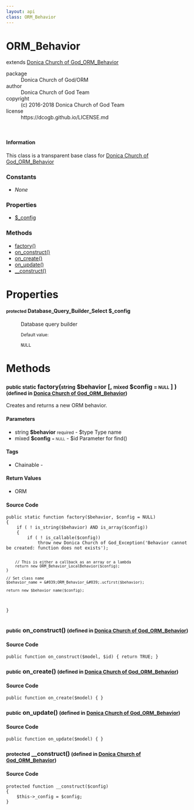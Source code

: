 ```yaml
---
layout: api
class: ORM_Behavior
---
```

<h1>ORM_Behavior</h1>
extends <a href='/documentation/api/Donica Church of God_ORM_Behavior'>Donica Church of God_ORM_Behavior</a>
<br />
<p>
<i>
</i>
</p>
<dl class='tags'>
<dt>package</dt>
<dd>Donica Church of God/ORM</dd>
<dt>author</dt>
<dd>Donica Church of God Team</dd>
<dt>copyright</dt>
<dd>(c) 2016-2018 Donica Church of God Team</dd>
<dt>license</dt>
<dd>https://dcogb.github.io/LICENSE.md</dd>
</dl>
<br />
<div class='callout-block callout-info'>
<div class='icon-holder'>
<i class='fas fa-info-circle'></i>
</div>
<div class='content'>
<h4 class='callout-title'>Information</h4>
<p>This class is a transparent base class for <a href='/documentation/api/Donica Church of God_ORM_Behavior'>Donica Church of God_ORM_Behavior</a></p>
</div>
</div>
<div class='toc row d-none d-sm-flex d-md-flex d-lg-flex d-xl-flex'>
<div class='constants col-4'>
<h3>Constants</h3>
<ul>
<li>
<em>None</em>
</li>
</ul>
</div>
<div class='properties col-4'>
<h3>Properties</h3>
<ul>
<li>
<a href="#property-_config">$_config</a>
</li>
</ul>
</div>
<div class='methods col-4'>
<h3>Methods</h3>
<ul>
<li>
<a href="#factory">factory()</a>
</li>
<li>
<a href="#on_construct">on_construct()</a>
</li>
<li>
<a href="#on_create">on_create()</a>
</li>
<li>
<a href="#on_update">on_update()</a>
</li>
<li>
<a href="#__construct">__construct()</a>
</li>

</ul>
</div>
</div>
<h1 id='properties'>Properties</h1>
<div class='properties'>
<dl>
<dt>
<h4 id='property-_config'><small>protected</small>  <span class='blue'>Database_Query_Builder_Select</span> $_config</h4>
</dt>
<dd>
 <p>Database query builder</p>
</dd>
<dd>
 </dd>
<dd>
<small>Default value:</small>
<br />
 <pre class="debug"><small>NULL</small></pre></dd>
</dl>
</div>
<h1 id='methods'>Methods</h1>
<div class='methods'>

<div class='method'>
<h3 id="factory"><small>public static</small>  factory(<small>string</small> <span class="param" title="$type Type name">$behavior</span> [, <small>mixed</small> <span class="param" title="$id Parameter for find()">$config</span> <small>= <small>NULL</small></small> ] )<small> (defined in <a href='/documentation/api/Donica Church of God_ORM_Behavior'>Donica Church of God_ORM_Behavior</a>)</small></h3>
<div class='description'><p>Creates and returns a new ORM behavior.</p>
</div>
<h4>Parameters</h4>
<ul>
<li>
 <span class="blue">string </span><strong> $behavior</strong> <small>required</small> - $type   Type name</li>
<li>
 <span class="blue">mixed </span><strong> $config</strong> <small> = <small>NULL</small></small> - $id     Parameter for find()</li>
</ul>
<h4>Tags</h4>
<ul class='tags'>
<li>Chainable - </li>
</ul>
<h4>Return Values</h4>
<ul class='return'>
<li>
<span class='blue'>ORM</span>  
</li></ul>
<div class="method-source">
<h4>Source Code</h4>
<pre>
<code class="language-php">public static function factory($behavior, $config = NULL)
{
	if ( ! is_string($behavior) AND is_array($config))
	{
		if ( ! is_callable($config))
			throw new Donica Church of God_Exception(&#039;Behavior cannot be created: function does not exists&#039;);

		// This is either a callback as an array or a lambda
		return new ORM_Behavior_LocalBehavior($config);
	}

	// Set class name
	$behavior_name = &#039;ORM_Behavior_&#039;.ucfirst($behavior);

	return new $behavior_name($config);
}</code>
</pre>
</div>
</div>

<div class='method'>
<h3 id="on_construct"><small>public</small>  on_construct()<small> (defined in <a href='/documentation/api/Donica Church of God_ORM_Behavior'>Donica Church of God_ORM_Behavior</a>)</small></h3>
<div class='description'></div>
<div class="method-source">
<h4>Source Code</h4>
<pre>
<code class="language-php">public function on_construct($model, $id) { return TRUE; }</code>
</pre>
</div>
</div>

<div class='method'>
<h3 id="on_create"><small>public</small>  on_create()<small> (defined in <a href='/documentation/api/Donica Church of God_ORM_Behavior'>Donica Church of God_ORM_Behavior</a>)</small></h3>
<div class='description'></div>
<div class="method-source">
<h4>Source Code</h4>
<pre>
<code class="language-php">public function on_create($model) { }</code>
</pre>
</div>
</div>

<div class='method'>
<h3 id="on_update"><small>public</small>  on_update()<small> (defined in <a href='/documentation/api/Donica Church of God_ORM_Behavior'>Donica Church of God_ORM_Behavior</a>)</small></h3>
<div class='description'></div>
<div class="method-source">
<h4>Source Code</h4>
<pre>
<code class="language-php">public function on_update($model) { }</code>
</pre>
</div>
</div>

<div class='method'>
<h3 id="__construct"><small>protected</small>  __construct()<small> (defined in <a href='/documentation/api/Donica Church of God_ORM_Behavior'>Donica Church of God_ORM_Behavior</a>)</small></h3>
<div class='description'></div>
<div class="method-source">
<h4>Source Code</h4>
<pre>
<code class="language-php">protected function __construct($config)
{
	$this-&gt;_config = $config;
}</code>
</pre>
</div>
</div>
</div>